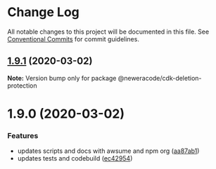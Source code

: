 # Change Log

All notable changes to this project will be documented in this file.
See [Conventional Commits](https://conventionalcommits.org) for commit guidelines.

## [1.9.1](https://github.com/NewEraCodeRepo/nec-cdk-components/compare/v1.9.0...v1.9.1) (2020-03-02)

**Note:** Version bump only for package @neweracode/cdk-deletion-protection





# 1.9.0 (2020-03-02)


### Features

* updates scripts and docs with awsume and npm org ([aa87ab1](https://github.com/NewEraCodeRepo/nec-cdk-components/commit/aa87ab1d6da201479c4161efdc6ac3f98115126d))
* updates tests and codebuild ([ec42954](https://github.com/NewEraCodeRepo/nec-cdk-components/commit/ec429540c32942c6546b4c7b489533ee48973835))
